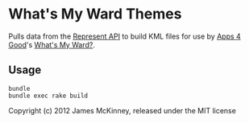 # What's My Ward Themes

Pulls data from the [Represent API](http://represent.opennorth.ca/) to build KML files for use by [Apps 4 Good](http://apps4good.ca/)'s [What's My Ward?](https://github.com/apps4good/WhatsMyWard).

## Usage

    bundle
    bundle exec rake build

Copyright (c) 2012 James McKinney, released under the MIT license
